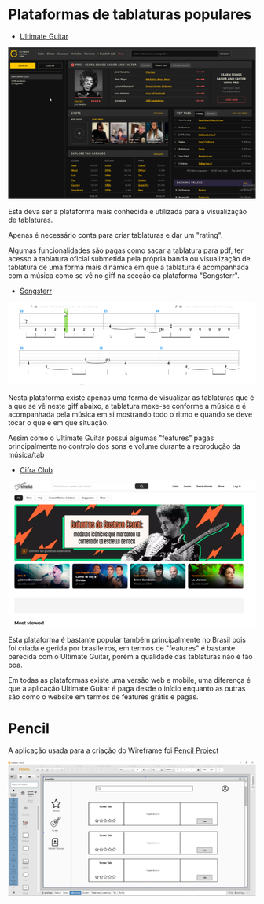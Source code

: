 # Plataformas de tablaturas populares
  - [Ultimate Guitar](https://www.ultimate-guitar.com)

  ![ultimateguitar](/utils/ultimateguitar.png)

  Esta deva ser a plataforma mais conhecida e utilizada para a visualização de tablaturas.
  
  Apenas é necessário conta para criar tablaturas e dar um "rating".
  
  Algumas funcionalidades são pagas como sacar a tablatura para pdf, ter acesso à tablatura oficial submetida pela própria banda ou visualização de tablatura de uma forma mais dinâmica em que a tablatura é acompanhada com a música como se vê no giff na secção da plataforma "Songsterr".

  - [Songsterr](https://www.songsterr.com)
   
   ![songsterr](/utils/songsterr.gif)
   
   Nesta plataforma existe apenas uma forma de visualizar as tablaturas que é a que se vê neste giff abaixo, a tablatura mexe-se conforme a música e é acompanhada pela música em si mostrando todo o ritmo e quando se deve tocar o que e em que situação.
   
   Assim como o Ultimate Guitar possui algumas "features" pagas principalmente no controlo dos sons e volume durante a reprodução da música/tab
   
  - [Cifra Club](https://www.cifraclub.com.br)
  
  ![cifraclub](/utils/cifraclub.png)
  
  Esta plataforma é bastante popular também principalmente no Brasil pois foi criada e gerida por brasileiros, em termos de "features" é bastante parecida com o Ultimate Guitar, porém a qualidade das tablaturas não é tão boa.
  
  Em todas as plataformas existe uma versão web e mobile, uma diferença é que a aplicação Ultimate Guitar é paga desde o início enquanto as outras são como o website em termos de features grátis e pagas.

# Pencil

A aplicação usada para a criação do Wireframe foi [Pencil Project](https://pencil.evolus.vn/)

![pencil](/utils/pencil.png)
